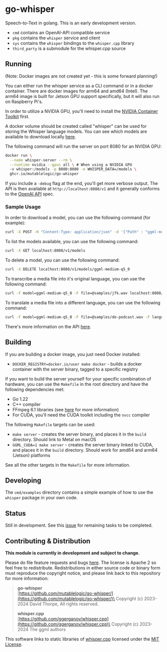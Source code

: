# go-whisper

Speech-to-Text in golang. This is an early development version.

* `cmd` contains an OpenAI-API compatible service
* `pkg` contains the `whisper` service and client
* `sys` contains the `whisper` bindings to the `whisper.cpp` library
* `third_party` is a submodule for the whisper.cpp source

## Running

(Note: Docker images are not created yet - this is some forward planning!)

You can either run the whisper service as a CLI command or in a docker container.
There are docker images for arm64 and amd64 (Intel). The arm64 image is built for
Jetson GPU support specifically, but it will also run on Raspberry Pi's.

In order to utilize a NVIDIA GPU, you'll need to install the
[NVIDIA Container Toolkit](https://docs.nvidia.com/datacenter/cloud-native/container-toolkit/latest/install-guide.html) first.

A docker volume should be created called "whisper" can be used for storing the Whisper language
models. You can see which models are available to download locally [here](https://huggingface.co/ggerganov/whisper.cpp).

The following command will run the server on port 8080 for an NVIDIA GPU:

```bash
docker run \
  --name whisper-server --rm \
  --runtime nvidia --gpus all \ # When using a NVIDIA GPU
  -v whisper:/models -p 8080:8080 -e WHISPER_DATA=/models \
  ghcr.io/mutablelogic/go-whisper
```

If you include a `-debug` flag at the end, you'll get more verbose output. The API is then
available at `http://localhost:8080/v1` and it generally conforms to the
[OpenAI API](https://platform.openai.com/docs/api-reference/audio) spec.

### Sample Usage

In order to download a model, you can use the following command (for example):

```bash
curl -X POST -H "Content-Type: application/json" -d '{"Path" : "ggml-medium-q5_0.bin" }' localhost:8080/v1/models\?stream=true
```

To list the models available, you can use the following command:

```bash
curl -X GET localhost:8080/v1/models
```

To delete a model, you can use the following command:

```bash
curl -X DELETE localhost:8080/v1/models/ggml-medium-q5_0
```

To transcribe a media file into it's original language, you can use the following command:

```bash
curl -F model=ggml-medium-q5_0 -F file=@samples/jfk.wav localhost:8080/v1/audio/transcriptions\?stream=true
```

To translate a media file into a different language, you can use the following command:

```bash
curl -F model=ggml-medium-q5_0 -F file=@samples/de-podcast.wav -F language=en localhost:8080/v1/audio/translations\?stream=true
```

There's more information on the API [here](doc/API.md).

## Building

If you are building a docker image, you just need Docker installed:

* `DOCKER_REGISTRY=docker.io/user make docker` - builds a docker container with the
  server binary, tagged to a specific registry

If you want to build the server yourself for your specific combination of hardware,
you can use the `Makefile` in the root directory and have the following dependencies
met:

* Go 1.22
* C++ compiler
* FFmpeg 6.1 libraries (see [here](doc/build.md) for more information)
* For CUDA, you'll need the CUDA toolkit including the `nvcc` compiler

The following `Makefile` targets can be used:

* `make server` - creates the server binary, and places it in the `build` directory. Should
  link to Metal on macOS
* `GGML_CUDA=1 make server` - creates the server binary linked to CUDA, and places it
  in the `build` directory. Should work for amd64 and arm64 (Jetson) platforms

See all the other targets in the `Makefile` for more information.

## Developing

The `cmd/examples` directory contains a simple example of how to use the `whisper` package
in your own code.

## Status

Still in development. See this [issue](https://github.com/mutablelogic/go-whisper/issues/1) for
remaining tasks to be completed.

## Contributing & Distribution

__This module is currently in development and subject to change.__

Please do file feature requests and bugs [here](https://github.com/mutablelogic/go-whisper/issues).
The license is Apache 2 so feel free to redistribute. Redistributions in either source
code or binary form must reproduce the copyright notice, and please link back to this
repository for more information:

> __go-whisper__\
> [https://github.com/mutablelogic/go-whisper/](https://github.com/mutablelogic/go-whisper/)\
> Copyright (c) 2023-2024 David Thorpe, All rights reserved.
>
> __whisper.cpp__\
> [https://github.com/ggerganov/whisper.cpp](https://github.com/ggerganov/whisper.cpp)\
> Copyright (c) 2023-2024 The ggml authors

This software links to static libraries of [whisper.cpp](https://github.com/ggerganov/whisper.cpp) licensed under
the [MIT License](http://www.gnu.org/licenses/old-licenses/lgpl-2.1.html).
